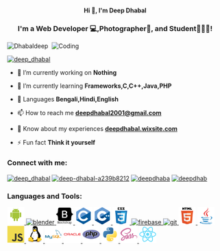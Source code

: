 <!--<p align="center">

<img width="2520" height="250" src="https://user-images.githubusercontent.com/103854417/178110816-20b6d602-e8fb-4fbd-a69d-796b4a919d57.png" alt="my banner">
</p> -->
<h4 align="center">Hi 👋, I'm Deep Dhabal</h4>
<h3 align="center">I'm a Web Developer 💻,Photographer📸, and Student👨🏼‍🎓!</h3> 
<img align="right" alt="Coding" width="400" src="https://cdn.dribbble.com/users/1162077/screenshots/3848914/programmer.gif">

<p align="left"> <img src="https://komarev.com/ghpvc/?username=Dhabaldeep&label=Profile%20views&color=0e75b6&style=flat" alt="Dhabaldeep" /> </p>

<p align="left"> <a href="https://twitter.com/deep_dhabal" target="blank"><img src="https://img.shields.io/twitter/follow/deep_dhabal?logo=twitter&style=for-the-badge" alt="deep_dhabal" /></a> </p>

- 🔭 I’m currently working on **Nothing**

- 🌱 I’m currently learning **Frameworks,C,C++,Java,PHP**

<!-- - 👨‍💻 All of my projects are available at [https://dl](https://dl) -->

- 💬 Languages **Bengali,Hindi,English**

- 📫 How to reach me **deepdhabal2001@gmail.com**

- 📄 Know about my experiences [**deepdhabal.wixsite.com**](https://deepdhabal.wixsite.com/deepdhabal)

- ⚡ Fun fact **Think it yourself**

<h3 align="left">Connect with me:</h3>
<p align="left">
<a href="https://twitter.com/deep_dhabal" target="blank"><img align="center" src="https://raw.githubusercontent.com/rahuldkjain/github-profile-readme-generator/master/src/images/icons/Social/twitter.svg" alt="deep_dhabal" height="30" width="40" /></a>
<a href="https://linkedin.com/in/deep-dhabal-a239b8212" target="blank"><img align="center" src="https://raw.githubusercontent.com/rahuldkjain/github-profile-readme-generator/master/src/images/icons/Social/linked-in-alt.svg" alt="deep-dhabal-a239b8212" height="30" width="40" /></a>
<a href="https://fb.com/deepdhabal.1" target="blank"><img align="center" src="https://raw.githubusercontent.com/rahuldkjain/github-profile-readme-generator/master/src/images/icons/Social/facebook.svg" alt="deepdhaba" height="30" width="40" /></a>
<a href="https://instagram.com/deepdhabal02" target="blank"><img align="center" src="https://raw.githubusercontent.com/rahuldkjain/github-profile-readme-generator/master/src/images/icons/Social/instagram.svg" alt="deepdhab" height="30" width="40" /></a>
</p>

<h3 align="left">Languages and Tools:</h3>
<p align="left"> <a href="https://developer.android.com" target="_blank" rel="noreferrer"> <img src="https://raw.githubusercontent.com/devicons/devicon/master/icons/android/android-original-wordmark.svg" alt="android" width="40" height="40"/> </a> <a href="https://www.blender.org/" target="_blank" rel="noreferrer"> <img src="https://download.blender.org/branding/community/blender_community_badge_white.svg" alt="blender" width="40" height="40"/> </a> <a href="https://getbootstrap.com" target="_blank" rel="noreferrer"> <img src="https://raw.githubusercontent.com/devicons/devicon/master/icons/bootstrap/bootstrap-plain-wordmark.svg" alt="bootstrap" width="40" height="40"/> </a> <a href="https://www.cprogramming.com/" target="_blank" rel="noreferrer"> <img src="https://raw.githubusercontent.com/devicons/devicon/master/icons/c/c-original.svg" alt="c" width="40" height="40"/> </a> <a href="https://www.w3schools.com/cpp/" target="_blank" rel="noreferrer"> <img src="https://raw.githubusercontent.com/devicons/devicon/master/icons/cplusplus/cplusplus-original.svg" alt="cplusplus" width="40" height="40"/> </a> <a href="https://www.w3schools.com/css/" target="_blank" rel="noreferrer"> <img src="https://raw.githubusercontent.com/devicons/devicon/master/icons/css3/css3-original-wordmark.svg" alt="css3" width="40" height="40"/> </a> <a href="https://firebase.google.com/" target="_blank" rel="noreferrer"> <img src="https://www.vectorlogo.zone/logos/firebase/firebase-icon.svg" alt="firebase" width="40" height="40"/> </a> <a href="https://git-scm.com/" target="_blank" rel="noreferrer"> <img src="https://www.vectorlogo.zone/logos/git-scm/git-scm-icon.svg" alt="git" width="40" height="40"/> </a> <a href="https://www.w3.org/html/" target="_blank" rel="noreferrer"> <img src="https://raw.githubusercontent.com/devicons/devicon/master/icons/html5/html5-original-wordmark.svg" alt="html5" width="40" height="40"/> </a> <a href="https://www.java.com" target="_blank" rel="noreferrer"> <img src="https://raw.githubusercontent.com/devicons/devicon/master/icons/java/java-original.svg" alt="java" width="40" height="40"/> </a> <a href="https://developer.mozilla.org/en-US/docs/Web/JavaScript" target="_blank" rel="noreferrer"> <img src="https://raw.githubusercontent.com/devicons/devicon/master/icons/javascript/javascript-original.svg" alt="javascript" width="40" height="40"/> </a> <a href="https://www.linux.org/" target="_blank" rel="noreferrer"> <img src="https://raw.githubusercontent.com/devicons/devicon/master/icons/linux/linux-original.svg" alt="linux" width="40" height="40"/> </a> <a href="https://www.mysql.com/" target="_blank" rel="noreferrer"> <img src="https://raw.githubusercontent.com/devicons/devicon/master/icons/mysql/mysql-original-wordmark.svg" alt="mysql" width="40" height="40"/> </a> <a href="https://www.oracle.com/" target="_blank" rel="noreferrer"> <img src="https://raw.githubusercontent.com/devicons/devicon/master/icons/oracle/oracle-original.svg" alt="oracle" width="40" height="40"/> </a> <a href="https://www.php.net" target="_blank" rel="noreferrer"> <img src="https://raw.githubusercontent.com/devicons/devicon/master/icons/php/php-original.svg" alt="php" width="40" height="40"/> </a> <a href="https://www.python.org" target="_blank" rel="noreferrer"> <img src="https://raw.githubusercontent.com/devicons/devicon/master/icons/python/python-original.svg" alt="python" width="40" height="40"/> </a> <a href="https://sass-lang.com" target="_blank" rel="noreferrer"> <img src="https://raw.githubusercontent.com/devicons/devicon/master/icons/sass/sass-original.svg" alt="sass" width="40" height="40"/> </a><a href="#" target="_blank" rel="noreferrer"> <img src="https://raw.githubusercontent.com/devicons/devicon/master/icons/react/react-original.svg" alt="sass" width="40" height="40"/> </a> </p>

<!-- <p><img align="left" src="https://github-readme-stats.vercel.app/api/top-langs?username=Dhabaldeep&show_icons=true&locale=en&layout=compact" alt="Dhabaldeep" /></p>

<p>&nbsp;<img align="center" src="https://github-readme-stats.vercel.app/api?username=Dhabaldeep&show_icons=true&locale=en" alt="Dhabaldeep" /></p>

<p><img align="center" src="https://github-readme-streak-stats.herokuapp.com/?user=Dhabaldeep&" alt="Dhabaldeep" /></p> -->

